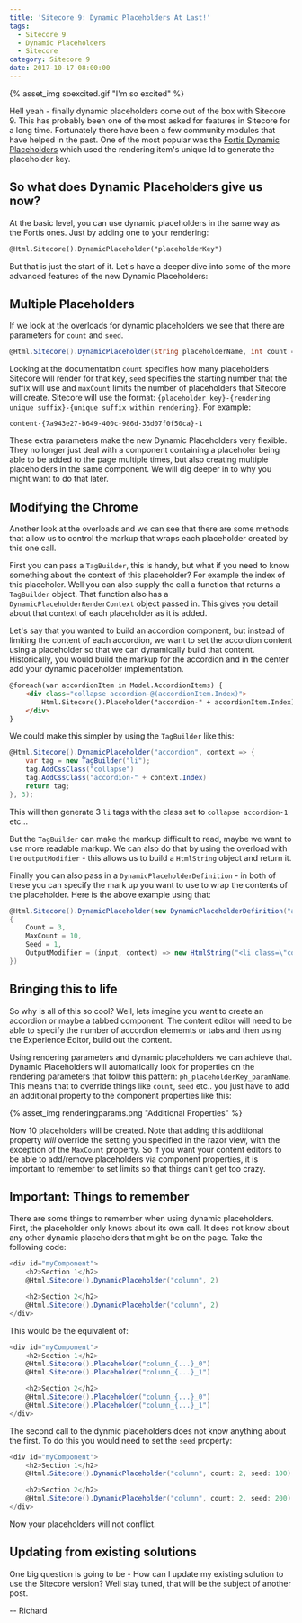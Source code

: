 ```yaml
---
title: 'Sitecore 9: Dynamic Placeholders At Last!'
tags:
  - Sitecore 9
  - Dynamic Placeholders
  - Sitecore
category: Sitecore 9
date: 2017-10-17 08:00:00
---
```


{% asset_img soexcited.gif "I'm so excited" %}

Hell yeah - finally dynamic placeholders come out of the box with Sitecore 9. This has probably been one of the most asked for features in Sitecore for a long time. Fortunately there have been a few community modules that have helped in the past. One of the most popular was the [Fortis Dynamic Placeholders](https://github.com/Fortis-Collection/dynamic-placeholders) which used the rendering item's unique Id to generate the placeholder key.

## So what does Dynamic Placeholders give us now?

At the basic level, you can use dynamic placeholders in the same way as the Fortis ones. Just by adding one to your rendering:

```html
@Html.Sitecore().DynamicPlaceholder("placeholderKey")
```

But that is just the start of it. Let's have a deeper dive into some of the more advanced features of the new Dynamic Placeholders:

## Multiple Placeholders

If we look at the overloads for dynamic placeholders we see that there are parameters for `count` and `seed`.

```csharp
@Html.Sitecore().DynamicPlaceholder(string placeholderName, int count = 1, int maxCount = 0, int seed = 0);
```

Looking at the documentation `count` specifies how many placeholders Sitecore will render for that key, `seed` specifies the starting number that the suffix will use and `maxCount` limits the number of placeholders that Sitecore will create. Sitecore will use the format: `{placeholder key}-{rendering unique suffix}-{unique suffix within rendering}`. For example:

```text
content-{7a943e27-b649-400c-986d-33d07f0f50ca}-1
```

These extra parameters make the new Dynamic Placeholders very flexible. They no longer just deal with a component containing a placeholer being able to be added to the page multiple times, but also creating multiple placeholders in the same component. We will dig deeper in to why you might want to do that later.

## Modifying the Chrome

Another look at the overloads and we can see that there are some methods that allow us to control the markup that wraps each placeholder created by this one call.

First you can pass a `TagBuilder`, this is handy, but what if you need to know something about the context of this placeholder? For example the index of this placeholer. Well you can also supply the call a function that returns a `TagBuilder` object. That function also has a `DynamicPlaceholderRenderContext` object passed in. This gives you detail about that context of each placeholder as it is added.

Let's say that you wanted to build an accordion component, but instead of limiting the content of each accordion, we want to set the accordion content using a placeholder so that we can dynamically build that content. Historically, you would build the markup for the accordion and in the center add your dynamic placeholder implementation.

```html
@foreach(var accordionItem in Model.AccordionItems) {
    <div class="collapse accordion-@(accordionItem.Index)">
        Html.Sitecore().Placeholder("accordion-" + accordionItem.Index)
    </div>
}
```

We could make this simpler by using the `TagBuilder` like this:

```csharp
@Html.Sitecore().DynamicPlaceholder("accordion", context => {
    var tag = new TagBuilder("li");
    tag.AddCssClass("collapse")
    tag.AddCssClass("accordion-" + context.Index)
    return tag;
}, 3);
```

This will then generate 3 `li` tags with the class set to `collapse accordion-1` etc... 

But the `TagBuilder` can make the markup difficult to read, maybe we want to use more readable markup. We can also do that by using the overload with the `outputModifier` - this allows us to build a `HtmlString` object and return it.

Finally you can also pass in a `DynamicPlaceholderDefinition` - in both of these you can specify the mark up you want to use to wrap the contents of the placeholder. Here is the above example using that:

```csharp
@Html.Sitecore().DynamicPlaceholder(new DynamicPlaceholderDefinition("accordion")
{
    Count = 3,
    MaxCount = 10,
    Seed = 1,
    OutputModifier = (input, context) => new HtmlString("<li class=\"collapse accordion-" + context.Index + "\">" + input + "</li>")
})
```

## Bringing this to life

So why is all of this so cool? Well, lets imagine you want to create an accordion or maybe a tabbed component. The content editor will need to be able to specify the number of accordion elememts or tabs and then using the Experience Editor, build out the content.

Using rendering parameters and dynamic placeholders we can achieve that. Dynamic Placeholders will automatically look for properties on the rendering parameters that follow this pattern: `ph_placeholderKey_paramName`. This means that to override things like `count`, `seed` etc.. you just have to add an additional property to the component properties like this:

{% asset_img renderingparams.png "Additional Properties" %}

Now 10 placeholders will be created. Note that adding this additional property _will_ override the setting you specified in the razor view, with the exception of the `MaxCount` property. So if you want your content editors to be able to add/remove placeholders via component properties, it is important to remember to set limits so that things can't get too crazy.

## Important: Things to remember

There are some things to remember when using dynamic placeholders. First, the placeholder only knows about its own call. It does not know about any other dynamic placeholders that might be on the page. Take the following code:

```csharp
<div id="myComponent">
    <h2>Section 1</h2>
    @Html.Sitecore().DynamicPlaceholder("column", 2)

    <h2>Section 2</h2>
    @Html.Sitecore().DynamicPlaceholder("column", 2)
</div>
```

This would be the equivalent of:

```csharp
<div id="myComponent">
    <h2>Section 1</h2>
    @Html.Sitecore().Placeholder("column_{...}_0")
    @Html.Sitecore().Placeholder("column_{...}_1")

    <h2>Section 2</h2>
    @Html.Sitecore().Placeholder("column_{...}_0")
    @Html.Sitecore().Placeholder("column_{...}_1")
</div>
```

The second call to the dynmic placeholders does not know anything about the first. To do this you would need to set the `seed` property:

```csharp
<div id="myComponent">
    <h2>Section 1</h2>
    @Html.Sitecore().DynamicPlaceholder("column", count: 2, seed: 100)

    <h2>Section 2</h2>
    @Html.Sitecore().DynamicPlaceholder("column", count: 2, seed: 200)
</div>
```

Now your placeholders will not conflict.

## Updating from existing solutions

One big question is going to be - How can I update my existing solution to use the Sitecore version? Well stay tuned, that will be the subject of another post.

-- Richard